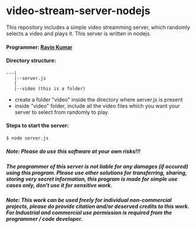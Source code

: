 # video-stream-server-nodejs
This repository includes a simple video streamming server, which randomly selects a video and plays it. This server is written in nodejs.

#### Programmer: [Ravin Kumar](http://mr-ravin.github.io)

#### Directory structure:
```
---|
   |--server.js
   |
   |--video (this is a folder)
```

- create a folder "video" inside the directory where server.js is present
- inside "video" folder, include all the video files which you want your server to select from randomly to play.

#### Steps to start the server:

```python
$ node server.js
```
##### Note: Please do use this software at your own risks!!!

##### The programmer of this server is not liable for any damages (if occured) using this program. Please use other solutions for transferring, sharing, storing very secret information, this program is made for simple use cases only, don't use it for sensitive work.

##### Note: This work can be used freely for individual non-commercial projects, please do provide citation and/or deserved credits to this work. For Industrial and commercial use permission is required from the programmer / code developer.

